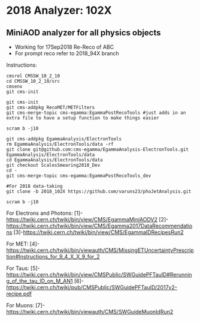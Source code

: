 # 2018 Analyzer: 102X
## MiniAOD analyzer for all physics objects 

- Working for 17Sep2018 Re-Reco of ABC
- For prompt reco refer to 2018_94X branch

Instructions:
```
cmsrel CMSSW_10_2_10
cd CMSSW_10_2_10/src
cmsenv
git cms-init

git cms-init
git cms-addpkg RecoMET/METFilters 
git cms-merge-topic cms-egamma:EgammaPostRecoTools #just adds in an extra file to have a setup function to make things easier

scram b -j10

git cms-addpkg EgammaAnalysis/ElectronTools
rm EgammaAnalysis/ElectronTools/data -rf
git clone git@github.com:cms-egamma/EgammaAnalysis-ElectronTools.git EgammaAnalysis/ElectronTools/data
cd EgammaAnalysis/ElectronTools/data
git checkout ScalesSmearing2018_Dev
cd -
git cms-merge-topic cms-egamma:EgammaPostRecoTools_dev

#For 2018 data-taking
git clone -b 2018_102X https://github.com/varuns23/phoJetAnalysis.git

scram b -j10
```

For Electrons and Photons:
[1]-https://twiki.cern.ch/twiki/bin/view/CMS/EgammaMiniAODV2
[2]-https://twiki.cern.ch/twiki/bin/view/CMS/Egamma2017DataRecommendations
[3]-https://twiki.cern.ch/twiki/bin/view/CMS/EgammaIDRecipesRun2

For MET:
[4]-https://twiki.cern.ch/twiki/bin/viewauth/CMS/MissingETUncertaintyPrescription#Instructions_for_9_4_X_X_9_for_2

For Taus:
[5]-https://twiki.cern.ch/twiki/bin/view/CMSPublic/SWGuidePFTauID#Rerunning_of_the_tau_ID_on_M_AN1
[6]-https://twiki.cern.ch/twiki/pub/CMSPublic/SWGuidePFTauID/2017v2-recipe.pdf

For Muons:
[7]-https://twiki.cern.ch/twiki/bin/viewauth/CMS/SWGuideMuonIdRun2

